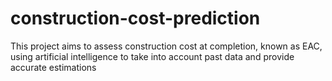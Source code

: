 # construction-cost-prediction
This project aims to assess construction cost at completion, known as EAC, using artificial intelligence to take into account past data and provide accurate estimations
